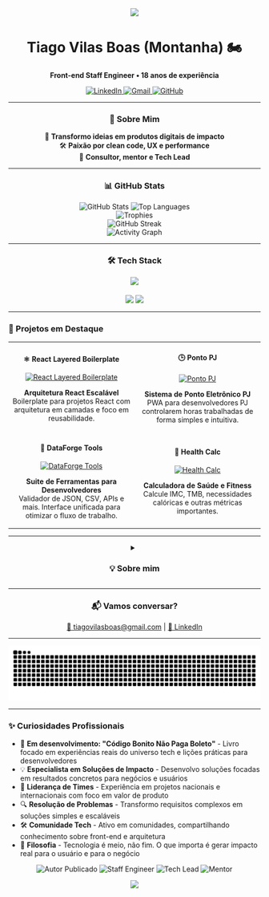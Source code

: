 <div align="center">
  <img src="https://capsule-render.vercel.app/api?type=waving&color=0:38B2AC,100:3ECF8E&height=120&section=header"/>
  
  <h1 align="center">Tiago Vilas Boas (Montanha) 🏍️</h1>
  
  <p align="center">
    <b>Front-end Staff Engineer • 18 anos de experiência</b>
  </p>
  
  <div align="center">
    <a href="https://www.linkedin.com/in/tiagovilasboas/">
      <img alt="LinkedIn" src="https://img.shields.io/badge/-LinkedIn-0077B5?style=for-the-badge&logo=linkedin&logoColor=white">
    </a>
    <a href="mailto:tiagovilasboas@gmail.com">
      <img alt="Gmail" src="https://img.shields.io/badge/-Gmail-D14836?style=for-the-badge&logo=gmail&logoColor=white">
    </a>
    <a href="https://github.com/tiagovilasboas">
      <img alt="GitHub" src="https://img.shields.io/badge/-GitHub-181717?style=for-the-badge&logo=github">
    </a>
  </div>
</div>

---

<div align="center">
  <h3>💫 Sobre Mim</h3>
  <p>
    🚀 <strong>Transformo ideias em produtos digitais de impacto</strong><br>
    🛠️ <strong>Paixão por clean code, UX e performance</strong><br>
    🤝 <strong>Consultor, mentor e Tech Lead</strong>
  </p>
</div>

---

<div align="center">
  <h3>📊 GitHub Stats</h3>
  <img src="https://github-readme-stats.vercel.app/api?username=tiagovilasboas&show_icons=true&theme=radical&hide_border=true&bg_color=0d1117&title_color=38B2AC&text_color=ffffff&icon_color=3ECF8E&include_all_commits=true&count_private=true&hide=contribs,issues&rank_icon=github&custom_title=Tiago%20Vilas%20Boas%20-%20GitHub%20Stats" alt="GitHub Stats" />
  <img src="https://github-readme-stats.vercel.app/api/top-langs/?username=tiagovilasboas&layout=compact&theme=radical&hide_border=true&bg_color=0d1117&title_color=38B2AC&text_color=ffffff&langs_count=6&exclude_repo=tiagovilasboas,tiagovilasboas.github.io&custom_title=Top%20Technologies" alt="Top Languages" />
</div>

<div align="center">
  <img src="https://github-profile-trophy.vercel.app/?username=tiagovilasboas&theme=onedark&margin-w=15&no-frame=true&column=4&rank=SECRET,SSS,SS,S,AAA&title=MultiLanguage,Stars,Commits,Repositories" alt="Trophies" />
</div>

<div align="center">
  <img src="https://github-readme-streak-stats.herokuapp.com/?user=tiagovilasboas&theme=radical&hide_border=true&background=0d1117&stroke=38B2AC&ring=3ECF8E&fire=3ECF8E&currStreakNum=ffffff&currStreakLabel=38B2AC&sideNums=ffffff&sideLabels=38B2AC&dates=ffffff" alt="GitHub Streak" />
</div>

<div align="center">
  <img src="https://github-readme-activity-graph.vercel.app/graph?username=tiagovilasboas&theme=react-dark&hide_border=true&area=true&area_color=3ECF8E&line=38B2AC&point=ffffff&color=ffffff&bg_color=0d1117&custom_title=Contribuições%20Anuais" alt="Activity Graph" />
</div>

---

<div align="center">
  <h3>🛠️ Tech Stack</h3>
  <img src="https://skillicons.dev/icons?i=react,nextjs,typescript,tailwind,vitest,supabase,github,vercel&perline=4" />
  <br><br>
  <img src="https://img.shields.io/badge/-shadcn/UI-000?style=for-the-badge&logo=shadcnui">
  <img src="https://img.shields.io/badge/-Zod-3F3F46?style=for-the-badge&logo=zod">
</div>

---

### 👀 Projetos em Destaque

<table>
  <tr>
    <td width="50%">
      <h4 align="center">⚛️ React Layered Boilerplate</h4>
      <p align="center">
        <a href="https://github.com/tiagovilasboas/react-layered-boilerplate" target="_blank">
          <img src="https://github-readme-stats.vercel.app/api/pin/?username=tiagovilasboas&repo=react-layered-boilerplate&theme=radical&hide_border=true&bg_color=0d1117&title_color=38B2AC&text_color=ffffff" width="100%" alt="React Layered Boilerplate"/>
        </a>
      </p>
      <p align="center"><strong>Arquitetura React Escalável</strong><br>
      Boilerplate para projetos React com arquitetura em camadas e foco em reusabilidade.</p>
    </td>
    <td width="50%">
      <h4 align="center">🕒 Ponto PJ</h4>
      <p align="center">
        <a href="https://github.com/tiagovilasboas/ponto-pj" target="_blank">
          <img src="https://github-readme-stats.vercel.app/api/pin/?username=tiagovilasboas&repo=ponto-pj&theme=radical&hide_border=true&bg_color=0d1117&title_color=38B2AC&text_color=ffffff" width="100%" alt="Ponto PJ"/>
        </a>
      </p>
      <p align="center"><strong>Sistema de Ponto Eletrônico PJ</strong><br>
      PWA para desenvolvedores PJ controlarem horas trabalhadas de forma simples e intuitiva.</p>
    </td>
  </tr>
  <tr>
    <td width="50%">
      <h4 align="center">🧰 DataForge Tools</h4>
      <p align="center">
        <a href="https://github.com/tiagovilasboas/dataforge-tools" target="_blank">
          <img src="https://github-readme-stats.vercel.app/api/pin/?username=tiagovilasboas&repo=dataforge-tools&theme=radical&hide_border=true&bg_color=0d1117&title_color=38B2AC&text_color=ffffff" width="100%" alt="DataForge Tools"/>
        </a>
      </p>
      <p align="center"><strong>Suite de Ferramentas para Desenvolvedores</strong><br>
      Validador de JSON, CSV, APIs e mais. Interface unificada para otimizar o fluxo de trabalho.</p>
    </td>
    <td width="50%">
      <h4 align="center">💪 Health Calc</h4>
      <p align="center">
        <a href="https://github.com/tiagovilasboas/health-calc" target="_blank">
          <img src="https://github-readme-stats.vercel.app/api/pin/?username=tiagovilasboas&repo=health-calc&theme=radical&hide_border=true&bg_color=0d1117&title_color=38B2AC&text_color=ffffff" width="100%" alt="Health Calc"/>
        </a>
      </p>
      <p align="center"><strong>Calculadora de Saúde e Fitness</strong><br>
      Calcule IMC, TMB, necessidades calóricas e outras métricas importantes.</p>
    </td>
  </tr>
</table>

---

<details align="center">
  <summary><h3>💡 Sobre mim</h3></summary>
  
  <div align="center">
    <ul style="list-style: none; padding: 0;">
      <li>🎯 Foco em entregar valor de produto, não só código bonito</li>
      <li>🔧 Gosto de resolver problemas reais e compartilhar conhecimento</li>
      <li>✨ Busco sempre a melhor experiência para o usuário</li>
      <li>🤝 Aberto a ideias, mentorias e novos desafios!</li>
    </ul>
  </div>
</details>

---

<div align="center">
  <h3>📬 Vamos conversar?</h3>
  <p>
    <a href="mailto:tiagovilasboas@gmail.com">📧 tiagovilasboas@gmail.com</a> |
    <a href="https://www.linkedin.com/in/tiagovilasboas/">💼 LinkedIn</a>
  </p>
</div>

---

<div align="center">
  <img src="https://github.com/tiagovilasboas/tiagovilasboas/blob/output/github-contribution-grid-snake.svg" alt="snake gif" />
</div>

---

### ✨ Curiosidades Profissionais

* 📝 **Em desenvolvimento: "Código Bonito Não Paga Boleto"** - Livro focado em experiências reais do universo tech e lições práticas para desenvolvedores
* 💡 **Especialista em Soluções de Impacto** - Desenvolvo soluções focadas em resultados concretos para negócios e usuários
* 🚀 **Liderança de Times** - Experiência em projetos nacionais e internacionais com foco em valor de produto
* 🔍 **Resolução de Problemas** - Transformo requisitos complexos em soluções simples e escaláveis
* 🛠️ **Comunidade Tech** - Ativo em comunidades, compartilhando conhecimento sobre front-end e arquitetura
* 🎯 **Filosofia** - Tecnologia é meio, não fim. O que importa é gerar impacto real para o usuário e para o negócio

<p align="center">
  <img src="https://img.shields.io/badge/-Autor%20Publicado-38B2AC?style=for-the-badge&logo=bookstack&logoColor=white" alt="Autor Publicado">
  <img src="https://img.shields.io/badge/-Staff%20Engineer-3ECF8E?style=for-the-badge&logo=react&logoColor=white" alt="Staff Engineer">
  <img src="https://img.shields.io/badge/-Tech%20Lead-FF6B6B?style=for-the-badge&logo=github&logoColor=white" alt="Tech Lead">
  <img src="https://img.shields.io/badge/-Mentor-FFD93D?style=for-the-badge&logo=linkedin&logoColor=black" alt="Mentor">
</p>

<div align="center">
  <img src="https://capsule-render.vercel.app/api?type=waving&color=0:38B2AC,100:3ECF8E&height=120&section=footer"/>
</div>